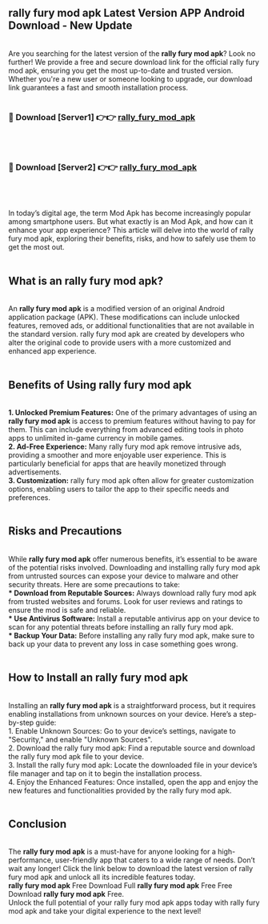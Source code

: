 ## rally fury mod apk Latest Version APP Android Download - New Update
<br>
Are you searching for the latest version of the <strong>rally fury mod apk</strong>? Look no further! We provide a free and secure download link for the official rally fury mod apk, ensuring you get the most up-to-date and trusted version. Whether you're a new user or someone looking to upgrade, our download link guarantees a fast and smooth installation process.
<br>
<br>
<h3>🔴 Download [Server1] 👉👉 <a href="https://modyolo.store/rally+fury+mod+apk">rally_fury_mod_apk</a></h3><br>
<br>
<h3>🔴 Download [Server2] 👉👉 <a href="https://modyolo.store/rally+fury+mod+apk">rally_fury_mod_apk</a></h3><br>
<br>
<br>
In today’s digital age, the term Mod Apk has become increasingly popular among smartphone users. But what exactly is an Mod Apk, and how can it enhance your app experience? This article will delve into the world of rally fury mod apk, exploring their benefits, risks, and how to safely use them to get the most out.
<br>
<br>
<h2>What is an rally fury mod apk?</h2>
<br>
An <strong>rally fury mod apk</strong> is a modified version of an original Android application package (APK). These modifications can include unlocked features, removed ads, or additional functionalities that are not available in the standard version. rally fury mod apk are created by developers who alter the original code to provide users with a more customized and enhanced app experience.
<br>
<br>
<h2>Benefits of Using rally fury mod apk</h2>
<br>
<strong> 1. Unlocked Premium Features:</strong> One of the primary advantages of using an <strong>rally fury mod apk</strong> is access to premium features without having to pay for them. This can include everything from advanced editing tools in photo apps to unlimited in-game currency in mobile games.
<br>
<strong> 2. Ad-Free Experience:</strong> Many rally fury mod apk remove intrusive ads, providing a smoother and more enjoyable user experience. This is particularly beneficial for apps that are heavily monetized through advertisements.
<br>
<strong> 3. Customization:</strong> rally fury mod apk often allow for greater customization options, enabling users to tailor the app to their specific needs and preferences.
<br>
<br>
<h2>Risks and Precautions</h2>
<br>
While <strong>rally fury mod apk</strong> offer numerous benefits, it’s essential to be aware of the potential risks involved. Downloading and installing rally fury mod apk from untrusted sources can expose your device to malware and other security threats. Here are some precautions to take:
<br>
<strong> * Download from Reputable Sources:</strong> Always download rally fury mod apk from trusted websites and forums. Look for user reviews and ratings to ensure the mod is safe and reliable.
<br>
<strong> * Use Antivirus Software:</strong> Install a reputable antivirus app on your device to scan for any potential threats before installing an rally fury mod apk.
<br>
<strong> * Backup Your Data:</strong> Before installing any rally fury mod apk, make sure to back up your data to prevent any loss in case something goes wrong.
<br>
<br>
<h2>How to Install an rally fury mod apk</h2>
<br>
Installing an <strong>rally fury mod apk</strong> is a straightforward process, but it requires enabling installations from unknown sources on your device. Here’s a step-by-step guide:
<br>
 1. Enable Unknown Sources: Go to your device’s settings, navigate to "Security," and enable "Unknown Sources".
<br>
 2. Download the rally fury mod apk: Find a reputable source and download the rally fury mod apk file to your device.
<br>
 3. Install the rally fury mod apk: Locate the downloaded file in your device’s file manager and tap on it to begin the installation process.
<br>
 4. Enjoy the Enhanced Features: Once installed, open the app and enjoy the new features and functionalities provided by the rally fury mod apk.
<br>
<br>
<h2><strong>Conclusion</strong></h2>
<br>
The <strong>rally fury mod apk</strong> is a must-have for anyone looking for a high-performance, user-friendly app that caters to a wide range of needs. Don’t wait any longer! Click the link below to download the latest version of rally fury mod apk and unlock all its incredible features today.
<br>
<strong>rally fury mod apk</strong> Free Download Full <strong>rally fury mod apk</strong> Free Free Download <strong>rally fury mod apk</strong> Free.
<br>
Unlock the full potential of your rally fury mod apk apps today with rally fury mod apk and take your digital experience to the next level!